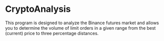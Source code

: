 # CryptoAnalysis
This program is designed to analyze the Binance futures market and allows you to determine the volume of limit orders in a given range from the best (current) price to three percentage distances.
